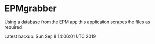 # EPMgrabber
Using a database from the EPM app this application scrapes the files as required


Latest backup: Sun Sep 8 14:06:01 UTC 2019
